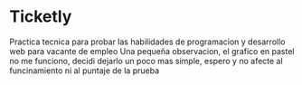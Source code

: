 # Ticketly
Practica tecnica para probar las habilidades de programacion y desarrollo web para vacante de empleo
Una pequeña observacion, el grafico en pastel no me funciono, decidi dejarlo un poco mas simple, espero y no afecte al funcinamiento ni al puntaje de la prueba
